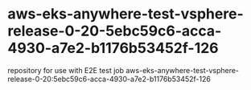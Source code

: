 # aws-eks-anywhere-test-vsphere-release-0-20-5ebc59c6-acca-4930-a7e2-b1176b53452f-126
repository for use with E2E test job aws-eks-anywhere-test-vsphere-release-0-20:5ebc59c6-acca-4930-a7e2-b1176b53452f-126
